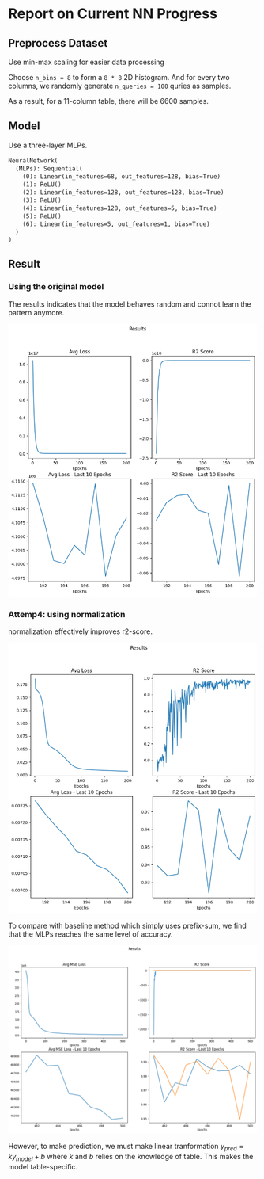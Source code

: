 # Report on Current NN Progress

## Preprocess Dataset

Use min-max scaling for easier data processing

Choose `n_bins = 8` to form a `8 * 8` 2D histogram. And for every two columns, we randomly generate `n_queries = 100` quries as samples.

As a result, for a 11-column table, there will be 6600 samples.

## Model

Use a three-layer MLPs.

```
NeuralNetwork(
  (MLPs): Sequential(
    (0): Linear(in_features=68, out_features=128, bias=True)
    (1): ReLU()
    (2): Linear(in_features=128, out_features=128, bias=True)
    (3): ReLU()
    (4): Linear(in_features=128, out_features=5, bias=True)
    (5): ReLU()
    (6): Linear(in_features=5, out_features=1, bias=True)
  )
)
```
## Result

### Using the original model

The results indicates that the model behaves random and connot learn the pattern anymore.

![fig1](image1.png)

### Attemp4: using normalization

normalization effectively improves r2-score. 

![fig6](image6.png)

To compare with baseline method which simply uses prefix-sum, we find that the MLPs reaches the same level of accuracy.

![fig7](image7.png)

However, to make prediction, we must make linear tranformation $y_{pred} = ky_{model} + b$ where $k$ and $b$ relies on the knowledge of table. This makes the model table-specific.